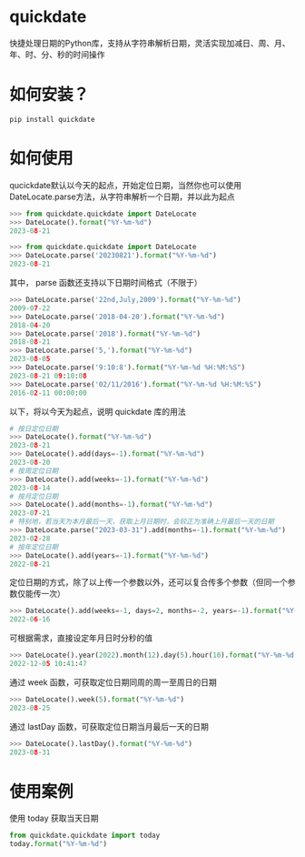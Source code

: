 # quickdate
快捷处理日期的Python库，支持从字符串解析日期，灵活实现加减日、周、月、年、时、分、秒的时间操作

# 如何安装？
```shell
pip install quickdate
```

# 如何使用
qucickdate默认以今天的起点，开始定位日期，当然你也可以使用DateLocate.parse方法，从字符串解析一个日期，并以此为起点
```python
>>> from quickdate.quickdate import DateLocate
>>> DateLocate().format("%Y-%m-%d")
2023-08-21
```

```python
>>> from quickdate.quickdate import DateLocate
>>> DateLocate.parse('20230821').format("%Y-%m-%d")
2023-08-21
```

其中， parse 函数还支持以下日期时间格式（不限于）
```python
>>> DateLocate.parse('22nd,July,2009').format("%Y-%m-%d")
2009-07-22
>>> DateLocate.parse('2018-04-20').format("%Y-%m-%d")
2018-04-20
>>> DateLocate.parse('2018').format("%Y-%m-%d")
2018-08-21
>>> DateLocate.parse('5,').format("%Y-%m-%d")
2023-08-05
>>> DateLocate.parse('9:10:8').format("%Y-%m-%d %H:%M:%S")
2023-08-21 09:10:08
>>> DateLocate.parse('02/11/2016').format("%Y-%m-%d %H:%M:%S")
2016-02-11 00:00:00
```

以下，将以今天为起点，说明 quickdate 库的用法
```python
# 按日定位日期 
>>> DateLocate().format("%Y-%m-%d")
2023-08-21
>>> DateLocate().add(days=-1).format("%Y-%m-%d")
2023-08-20
# 按周定位日期 
>>> DateLocate().add(weeks=-1).format("%Y-%m-%d")
2023-08-14
# 按月定位日期 
>>> DateLocate().add(months=-1).format("%Y-%m-%d")
2023-07-21
# 特别地，若当天为本月最后一天，获取上月日期时，会较正为准确上月最后一天的日期 
>>> DateLocate.parse("2023-03-31").add(months=-1).format("%Y-%m-%d")
2023-02-28
# 按年定位日期 
>>> DateLocate().add(years=-1).format("%Y-%m-%d")
2022-08-21
```

定位日期的方式，除了以上传一个参数以外，还可以复合传多个参数（但同一个参数仅能传一次）
```python
>>> DateLocate().add(weeks=-1, days=2, months=-2, years=-1).format("%Y-%m-%d")
2022-06-16
```

可根据需求，直接设定年月日时分秒的值
```python
>>> DateLocate().year(2022).month(12).day(5).hour(10).format("%Y-%m-%d %H:%M:%S")
2022-12-05 10:41:47
```

通过 week 函数，可获取定位日期同周的周一至周日的日期 
```python
>>> DateLocate().week(5).format("%Y-%m-%d")
2023-08-25
```

通过 lastDay 函数，可获取定位日期当月最后一天的日期
```python
>>> DateLocate().lastDay().format("%Y-%m-%d")
2023-08-31
```

# 使用案例

使用 today 获取当天日期 
```python
from quickdate.quickdate import today
today.format("%Y-%m-%d")
```

